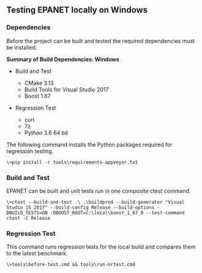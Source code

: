 <!---
   Testing.md

   Created: Sept 4, 2019
   Updated: Sept 5, 2019

   Author: Michael E. Tryby
           US EPA - ORD/NRMRL
--->

## Testing EPANET locally on Windows


### Dependencies

Before the project can be built and tested the required dependencies must be installed.

**Summary of Build Dependencies: Windows**

  - Build and Test
      - CMake 3.13
      - Build Tools for Visual Studio 2017
      - Boost 1.67

  - Regression Test
      - curl
      - 7z
      - Python 3.6 64 bit


The following command installs the Python packages required for regression testing.
```
\>pip install -r tools\requirements-appveyor.txt
```


### Build and Test

EPANET can be built and unit tests run in one composite ctest command.
```
\>ctest --build-and-test .\ .\buildprod --build-generator "Visual Studio 15 2017" --build-config Release --build-options -DBUILD_TESTS=ON -DBOOST_ROOT=C:\local\boost_1_67_0 --test-command ctest -C Release
```


### Regression Test

This command runs regression tests for the local build and compares them to the latest benchmark.
```
\>tools\before-test.cmd && tools\run-nrtest.cmd
```
